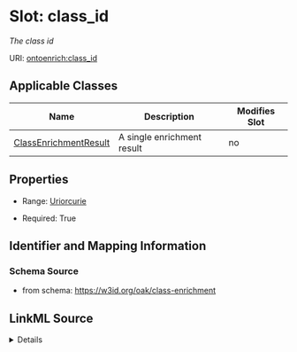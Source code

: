 

# Slot: class_id


_The class id_



URI: [ontoenrich:class_id](https://w3id.org/oak/class-enrichment/class_id)



<!-- no inheritance hierarchy -->





## Applicable Classes

| Name | Description | Modifies Slot |
| --- | --- | --- |
| [ClassEnrichmentResult](ClassEnrichmentResult.md) | A single enrichment result |  no  |







## Properties

* Range: [Uriorcurie](Uriorcurie.md)

* Required: True





## Identifier and Mapping Information







### Schema Source


* from schema: https://w3id.org/oak/class-enrichment




## LinkML Source

<details>
```yaml
name: class_id
description: The class id
from_schema: https://w3id.org/oak/class-enrichment
rank: 1000
alias: class_id
owner: ClassEnrichmentResult
domain_of:
- ClassEnrichmentResult
range: uriorcurie
required: true

```
</details>